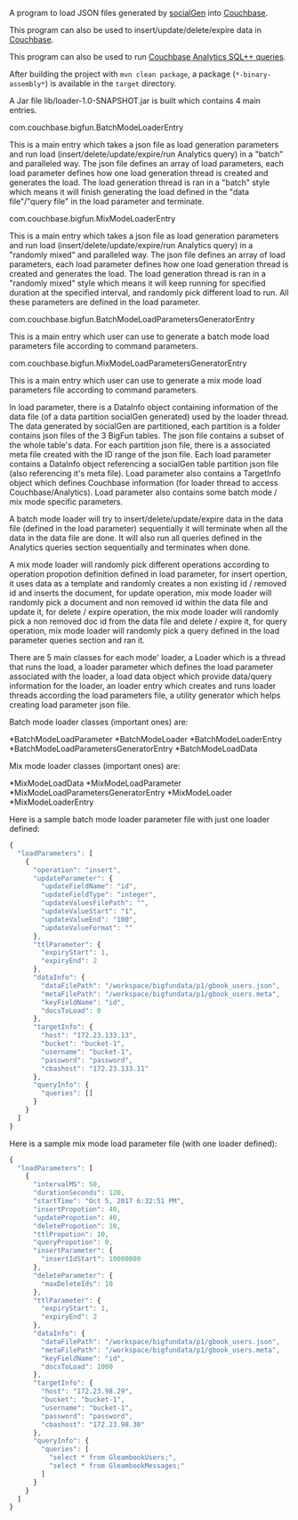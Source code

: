 A program to load JSON files generated by 
[socialGen](https://github.com/huiwangcouchbase/socialGen.git) into 
[Couchbase](http://www.couchbase.com/).

This program can also be used to insert/update/delete/expire data in [Couchbase](http://www.couchbase.com/). 

This program can also be used to run [Couchbase Analytics SQL++ queries](https://developer.couchbase.com/documentation/server/4.5/analytics/1_intro.html).

After building the project with `mvn clean package`, a package (`*-binary-assembly*`) is available in the `target` directory.

A Jar file lib/loader-1.0-SNAPSHOT.jar is built which contains 4 main entries.

com.couchbase.bigfun.BatchModeLoaderEntry

This is a main entry which takes a json file as load generation parameters and run load (insert/delete/update/expire/run Analytics query) in a "batch" and paralleled way. 
The json file defines an array of load parameters, each load parameter defines how one load generation thread is created and generates the load. 
The load generation thread is ran in a "batch" style which means it will finish generating the load defined in the "data file"/"query file" in the load parameter and terminate.  

com.couchbase.bigfun.MixModeLoaderEntry

This is a main entry which takes a json file as load generation parameters and run load (insert/delete/update/expire/run Analytics query) in a "randomly mixed" and paralleled way.
The json file defines an array of load parameters, each load parameter defines how one load generation thread is created and generates the load. 
The load generation thread is ran in a "randomly mixed" style which means it will keep running for specified duration at the specified interval, and randomly pick different load to run. All these parameters are defined in the load parameter. 
 
com.couchbase.bigfun.BatchModeLoadParametersGeneratorEntry

This is a main entry which user can use to generate a batch mode load parameters file according to command parameters.

com.couchbase.bigfun.MixModeLoadParametersGeneratorEntry

This is a main entry which user can use to generate a mix mode load parameters file according to command parameters.

In load parameter, there is a DataInfo object containing information of the data file (of a data partition socialGen generated) used by the loader thread. 
The data generated by socialGen are partitioned, each partition is a folder contains json files of the 3 BigFun tables. The json file contains a subset of the whole table's data. 
For each partition json file, there is a associated meta file created with the ID range of the json file. Each load parameter contains a DataInfo object referencing a socialGen table partition json file (also referencing it's meta file).
Load parameter also contains a TargetInfo object which defines Couchbase information (for loader thread to access Couchbase/Analytics). Load parameter also contains some batch mode / mix mode specific parameters.

A batch mode loader will try to insert/delete/update/expire data in the data file (defined in the load parameter) sequentially it will terminate when all the data in the data file are done. It will also run all queries defined in the Analytics queries section sequentially and terminates when done.

A mix mode loader will randomly pick different operations according to operation propotion definition defined in load parameter, for insert opertion, it uses data as a template and randomly creates a non existing id / removed id and inserts the document, for update operation, mix mode loader will randomly pick a document and non removed id within the data file and update it, for delete / expire operation, the mix mode loader will randomly pick a non removed doc id from the data file and delete / expire it, for query operation, mix mode loader will randomly pick a query defined in the load parameter queries section and ran it.   

There are 5 main classes for each mode' loader, a Loader which is a thread that runs the load, a loader parameter which defines the load parameter associated with the loader, a load data object which provide data/query information for the loader, an loader entry which creates and runs loader threads according the load parameters file, a utility generator which helps creating load parameter json file.

Batch mode loader classes (important ones) are:

*BatchModeLoadParameter
*BatchModeLoader
*BatchModeLoaderEntry
*BatchModeLoadParametersGeneratorEntry
*BatchModeLoadData

Mix mode loader classes (important ones) are:

*MixModeLoadData
*MixModeLoadParameter
*MixModeLoadParametersGeneratorEntry
*MixModeLoader
*MixModeLoaderEntry

Here is a sample batch mode loader parameter file with just one loader defined:

```javascript
{
  "loadParameters": [
    {
      "operation": "insert",
      "updateParameter": {
        "updateFieldName": "id",
        "updateFieldType": "integer",
        "updateValuesFilePath": "",
        "updateValueStart": "1",
        "updateValueEnd": "100",
        "updateValueFormat": ""
      },
      "ttlParameter": {
        "expiryStart": 1,
        "expiryEnd": 2
      },
      "dataInfo": {
        "dataFilePath": "/workspace/bigfundata/p1/gbook_users.json",
        "metaFilePath": "/workspace/bigfundata/p1/gbook_users.meta",
        "keyFieldName": "id",
        "docsToLoad": 0
      },
      "targetInfo": {
        "host": "172.23.133.13",
        "bucket": "bucket-1",
        "username": "bucket-1",
        "password": "password",
        "cbashost": "172.23.133.11"
      },
      "queryInfo": {
        "queries": []
      }
    }
  ]
}
```

Here is a sample mix mode load parameter file (with one loader defined):

```javascript
{
  "loadParameters": [
    {
      "intervalMS": 50,
      "durationSeconds": 120,
      "startTime": "Oct 5, 2017 6:32:51 PM",
      "insertPropotion": 40,
      "updatePropotion": 40,
      "deletePropotion": 10,
      "ttlPropotion": 10,
      "queryPropotion": 0,
      "insertParameter": {
        "insertIdStart": 10000000
      },
      "deleteParameter": {
        "maxDeleteIds": 10
      },
      "ttlParameter": {
        "expiryStart": 1,
        "expiryEnd": 2
      },
      "dataInfo": {
        "dataFilePath": "/workspace/bigfundata/p1/gbook_users.json",
        "metaFilePath": "/workspace/bigfundata/p1/gbook_users.meta",
        "keyFieldName": "id",
        "docsToLoad": 1000
      },
      "targetInfo": {
        "host": "172.23.98.29",
        "bucket": "bucket-1",
        "username": "bucket-1",
        "password": "password",
        "cbashost": "172.23.98.30"
      },
      "queryInfo": {
        "queries": [
          "select * from GleambookUsers;",
          "select * from GleambookMessages;"
        ]
      }
    }
  ]
}
``` 



